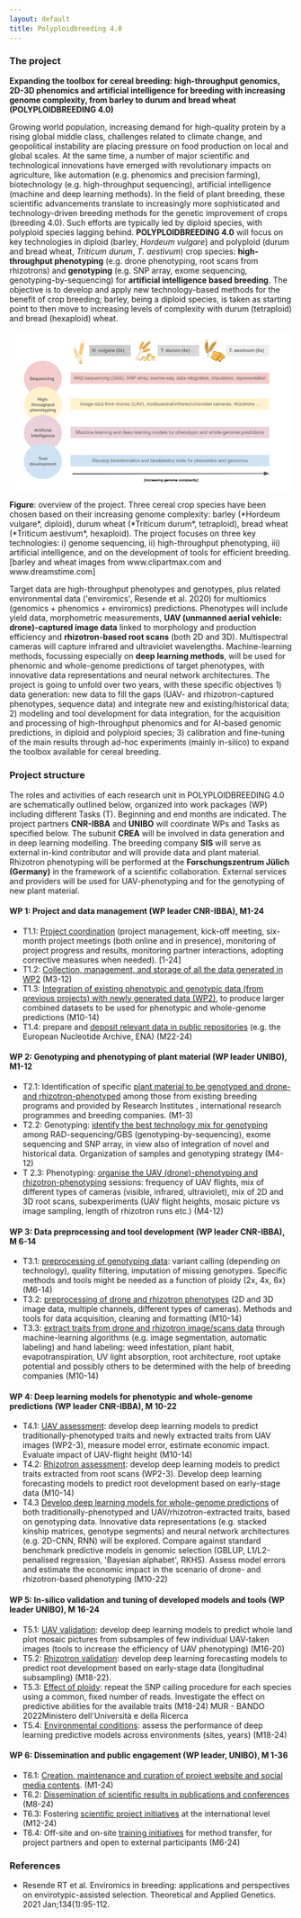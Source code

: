 ```yaml
---
layout: default
title: Polyploidbreeding 4.0
---
```


### The project

**Expanding the toolbox for cereal breeding: high-throughput genomics, 2D-3D phenomics and artificial intelligence for breeding with increasing genome complexity, from barley to durum and bread wheat (POLYPLOIDBREEDING 4.0)**

Growing world population, increasing demand for high-quality protein by a rising global middle class, challenges related to climate
change, and geopolitical instability are placing pressure on food production on local and global scales.
At the same time, a number of major scientific and technological innovations have emerged with revolutionary impacts on
agriculture, like automation (e.g. phenomics and precision farming), biotechnology (e.g. high-throughput sequencing), artificial
intelligence (machine and deep learning methods). In the field of plant breeding, these scientific advancements translate to
increasingly more sophisticated and technology-driven breeding methods for the genetic improvement of crops (breeding 4.0). Such
efforts are typically led by diploid species, with polyploid species lagging behind.
**POLYPLOIDBREEDING 4.0** will focus on key technologies in diploid (barley, *Hordeum vulgare*) and polyploid (durum and bread wheat,
*Triticum durum*, *T. aestivum*) crop species: **high-throughput phenotyping** (e.g. drone phenotyping, root scans from rhizotrons) and
**genotyping** (e.g. SNP array, exome sequencing, genotyping-by-sequencing) for **artificial intelligence based breeding**. 
The objective is to develop and apply new technology-based methods for the benefit of crop breeding; barley, being a diploid species, is taken as
starting point to then move to increasing levels of complexity with durum (tetraploid) and bread (hexaploid) wheat.

![SIS](/assets/img/figure_project_overview.png)
<div class="caption"><b>Figure</b>: overview of the project. Three cereal crop species have been chosen based on their increasing genome complexity: barley
(*Hordeum vulgare*, diploid), durum wheat (*Triticum durum*, tetraploid), bread wheat (*Triticum aestivum*, hexaploid). 
The project focuses on three key technologies: i) genome sequencing, ii) high-throughput phenotyping, iii) artificial intelligence, and on the
development of tools for efficient breeding. 
<span class="bylaw">[barley and wheat images from www.clipartmax.com and www.dreamstime.com]</span>
</div>


Target data are high-throughput phenotypes and genotypes, plus related environmental data ('enviromics', Resende et al. 2020) for
multiomics (genomics + phenomics + enviromics) predictions. Phenotypes will include yield data, morphometric measurements,
**UAV (unmanned aerial vehicle: drone)-captured image data** linked to morphology and production efficiency and **rhizotron-based root scans** (both 2D and 3D). 
Multispectral cameras will capture infrared and ultraviolet wavelengths. 
Machine-learning methods, focussing especially on **deep learning methods**, will be used for phenomic and whole-genome predictions of target phenotypes, with
innovative data representations and neural network architectures.
The project is going to unfold over two years, with these specific objectives 1) data generation: new data to fill the gaps (UAV- and
rhizotron-captured phenotypes, sequence data) and integrate new and existing/historical data; 2) modeling and tool development for
data integration, for the acquisition and processing of high-throughput phenomics and for AI-based genomic predictions, in diploid
and polyploid species; 3) calibration and fine-tuning of the main results through ad-hoc experiments (mainly in-silico) to expand the
toolbox available for cereal breeding.

### Project structure

The roles and activities of each research unit in POLYPLOIDBREEDING 4.0 are schematically outlined below, organized into work
packages (WP) including different Tasks (T). Beginning and end months are indicated. 
The project partners **CNR-IBBA** and **UNIBO** will coordinate WPs and Tasks as specified below. 
The subunit **CREA** will be involved in data generation and in deep learning modelling. 
The breeding company **SIS** will serve as external in-kind contributor and will provide data and plant material. 
Rhizotron phenotyping will be performed at the **Forschungszentrum Jülich (Germany)** in the framework of a
scientific collaboration. 
External services and providers will be used for UAV-phenotyping and for the genotyping of new plant material.

#### WP 1: Project and data management (WP leader CNR-IBBA), M1-24
- T1.1: <u>Project coordination</u> (project management, kick-off meeting, six-month project meetings (both online and in presence),
monitoring of project progress and results, monitoring partner interactions, adopting corrective measures when needed). [1-24]
- T1.2: <u>Collection, management, and storage of all the data generated in WP2</u> (M3-12)
- T1.3: <u>Integration of existing phenotypic and genotypic data (from previous projects) with newly generated data (WP2)</u>, to produce
larger combined datasets to be used for phenotypic and whole-genome predictions (M10-14)
- T1.4: prepare and <u>deposit relevant data in public repositories</u> (e.g. the European Nucleotide Archive, ENA) (M22-24)

#### WP 2: Genotyping and phenotyping of plant material (WP leader UNIBO), M1-12
- T2.1: Identification of specific <u>plant material to be genotyped and drone- and rhizotron-phenotyped</u> among those from existing
breeding programs and provided by Research Institutes , international research programmes and breeding companies. (M1-3)
- T2.2: Genotyping: <u>identify the best technology mix for genotyping</u> among RAD-sequencing/GBS (genotyping-by-sequencing), exome
sequencing and SNP array, in view also of integration of novel and historical data. Organization of samples and genotyping strategy
(M4-12)
- T 2.3: Phenotyping: <u>organise the UAV (drone)-phenotyping and rhizotron-phenotyping</u> sessions: frequency of UAV flights, mix of
different types of cameras (visible, infrared, ultraviolet), mix of 2D and 3D root scans, subexperiments (UAV flight heights, mosaic
picture vs image sampling, length of rhizotron runs etc.) (M4-12)

#### WP 3: Data preprocessing and tool development (WP leader CNR-IBBA), M 6-14
- T3.1: <u>preprocessing of genotyping data</u>: variant calling (depending on technology), quality filtering, imputation of missing genotypes.
Specific methods and tools might be needed as a function of ploidy (2x, 4x, 6x) (M6-14)
- T3.2: <u>preprocessing of drone and rhizotron phenotypes</u> (2D and 3D image data, multiple channels, different types of cameras).
Methods and tools for data acquisition, cleaning and formatting (M10-14)
- T3.3: <u>extract traits from drone and rhizotron image/scans data</u> through machine-learning algorithms (e.g. image segmentation,
automatic labeling) and hand labeling: weed infestation, plant habit, evapotranspiration, UV light absorption, root architecture, root
uptake potential and possibly others to be determined with the help of breeding companies (M10-14)

#### WP 4: Deep learning models for phenotypic and whole-genome predictions (WP leader CNR-IBBA), M 10-22
- T4.1: <u>UAV assessment</u>: develop deep learning models to predict traditionally-phenotyped traits and newly extracted traits from UAV
images (WP2-3), measure model error, estimate economic impact. Evaluate impact of UAV-flight height (M10-14)
- T4.2: <u>Rhizotron assessment</u>: develop deep learning models to predict traits extracted from root scans (WP2-3). Develop deep
learning forecasting models to predict root development based on early-stage data (M10-14)
- T4.3 <u>Develop deep learning models for whole-genome predictions</u> of both traditionally-phenotyped and UAV/rhizotron-extracted
traits, based on genotyping data. Innovative data representations (e.g. stacked kinship matrices, genotype segments) and neural
network architectures (e.g. 2D-CNN, RNN) will be explored. Compare against standard benchmark predictive models in genomic
selection (GBLUP, L1/L2-penalised regression, 'Bayesian alphabet', RKHS). Assess model errors and estimate the economic impact
in the scenario of drone- and rhizotron-based phenotyping (M10-22)

#### WP 5: In-silico validation and tuning of developed models and tools (WP leader UNIBO), M 16-24
- T5.1: <u>UAV validation</u>: develop deep learning models to predict whole land plot mosaic pictures from subsamples of few individual
UAV-taken images (tools to increase the efficiency of UAV phenotyping) (M16-20)
- T5.2: <u>Rhizotron validation</u>: develop deep learning forecasting models to predict root development based on early-stage data
(longitudinal subsampling) (M18-22).
- T5.3: <u>Effect of ploidy</u>: repeat the SNP calling procedure for each species using a common, fixed number of reads. Investigate the
effect on predictive abilities for the available traits (M18-24)
MUR - BANDO 2022Ministero dell'Università e della Ricerca
- T5.4: <u>Environmental conditions</u>: assess the performance of deep learning predictive models across environments (sites, years)
(M18-24)

#### WP 6: Dissemination and public engagement (WP leader, UNIBO), M 1-36
- T6.1: <u>Creation, maintenance and curation of project website and social media contents</u>. (M1-24)
- T6.2: <u>Dissemination of scientific results in publications and conferences</u> (M8-24)
- T6.3: Fostering <u>scientific project initiatives</u> at the international level (M12-24)
- T6.4: Off-site and on-site <u>training initiatives</u> for method transfer, for project partners and open to external participants (M6-24)

### References
- Resende RT et al. Enviromics in breeding: applications and perspectives on envirotypic-assisted selection. Theoretical and Applied
Genetics. 2021 Jan;134(1):95-112.

